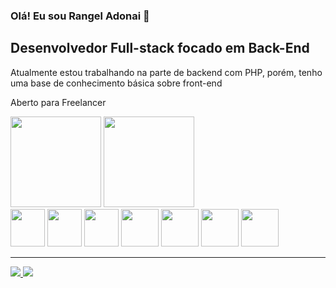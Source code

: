 ### Olá! Eu sou Rangel Adonai 👋
##  Desenvolvedor Full-stack focado em Back-End
<p>Atualmente estou trabalhando na parte de backend com PHP, porém, tenho uma base de conhecimento básica sobre front-end</p>
<p>Aberto para Freelancer</p>
<div>
  <img height="145em" src="https://github-readme-stats.vercel.app/api?username=rangeladonai&show_icons=true&theme=gruvbox"/>
  <img height="145em" src="https://github-readme-stats.vercel.app/api/top-langs/?username=rangeladonai&layout=compact&theme=gruvbox"/>
</div>
<div>     
   <img height="60px" width="55px" src="https://cdn.jsdelivr.net/gh/devicons/devicon/icons/html5/html5-original.svg"/>
   <img height="60px" width="55px" src="https://cdn.jsdelivr.net/gh/devicons/devicon/icons/bootstrap/bootstrap-original.svg"/>
   <img height="60px" width="55px" src="https://cdn.jsdelivr.net/gh/devicons/devicon/icons/javascript/javascript-original.svg"/>
   <img height="60px" width="60px" src="https://cdn.jsdelivr.net/gh/devicons/devicon/icons/php/php-original.svg"/>
   <img height="60px" width="60px" src="https://cdn.jsdelivr.net/gh/devicons/devicon/icons/composer/composer-original.svg"/>
   <img height="60px" width="60px" src="https://cdn.jsdelivr.net/gh/devicons/devicon/icons/mysql/mysql-original.svg"/>                                       
   <img height="60px" width="60px" src="https://cdn.jsdelivr.net/gh/devicons/devicon/icons/git/git-original.svg"/>
 </div>
<hr>
<a href="https://br.linkedin.com/in/rangel-adonai-a38823234"><img src="https://img.shields.io/badge/LinkedIn-0077B5?style=for-the-badge&logo=linkedin&logoColor=white"/>
</a>
<a href="mailto:rangel.adonai@gmail.com"><img src="https://img.shields.io/badge/Gmail-D14836?style=for-the-badge&logo=gmail&logoColor=white"/></a>
